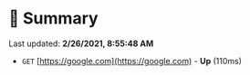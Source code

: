 # 📖 Summary
Last updated: **2/26/2021, 8:55:48 AM**

- `GET` [https://google.com](https://google.com) - **Up** (110ms)
